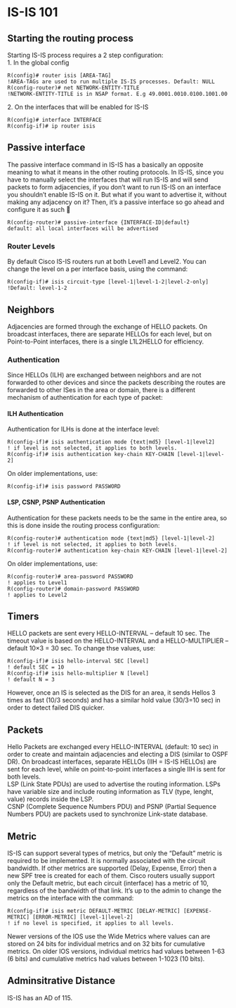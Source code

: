 # IS-IS 101

## Starting the routing process

Starting IS-IS process requires a 2 step configuration:\
1\. In the global config

```
R(config)# router isis [AREA-TAG]
!AREA-TAGs are used to run multiple IS-IS processes. Default: NULL
R(config-router)# net NETWORK-ENTITY-TITLE
!NETWORK-ENTITY-TITLE is in NSAP format. E.g 49.0001.0010.0100.1001.00
```

2\. On the interfaces that will be enabled for IS-IS

```
R(config)# interface INTERFACE
R(config-if)# ip router isis
```

## Passive interface

The passive interface command in IS-IS has a basically an opposite meaning to what it means in the other routing protocols. In IS-IS, since you have to manually select the interfaces that will run IS-IS and will send packets to form adjacencies, if you don’t want to run IS-IS on an interface you shouldn’t enable IS-IS on it. But what if you want to advertise it, without making any adjacency on it? Then, it’s a passive interface so go ahead and configure it as such 🙂

```
R(config-router)# passive-interface {INTERFACE-ID|default}
default: all local interfaces will be advertised
```

### Router Levels

By default Cisco IS-IS routers run at both Level1 and Level2. You can change the level on a per interface basis, using the command:

```
R(config-if)# isis circuit-type [level-1|level-1-2|level-2-only]
!Default: level-1-2
```

## Neighbors

Adjacencies are formed through the exchange of HELLO packets. On broadcast interfaces, there are separate HELLOs for each level, but on Point-to-Point interfaces, there is a single L1L2HELLO for efficiency.

### Authentication

Since HELLOs (ILH) are exchanged between neighbors and are not forwarded to other devices and since the packets describing the routes are forwarded to other ISes in the area or domain, there is a different mechanism of authentication for each type of packet:

#### **ILH Authentication**

Authentication for ILHs is done at the interface level:

```
R(config-if)# isis authentication mode {text|md5} [level-1|level2]
! if level is not selected, it applies to both levels.
R(config-if)# isis authentication key-chain KEY-CHAIN [level-1|level-2]
```

On older implementations, use:

```
R(config-if)# isis password PASSWORD
```

#### **LSP, CSNP, PSNP Authentication**

Authentication for these packets needs to be the same in the entire area, so this is done inside the routing process configuration:

```
R(config-router)# authentication mode {text|md5} [level-1|level-2]
! if level is not selected, it applies to both levels.
R(config-router)# authentication key-chain KEY-CHAIN [level-1|level-2]
```

On older implementations, use:

```
R(config-router)# area-password PASSWORD
! applies to Level1
R(config-router)# domain-password PASSWORD
! applies to Level2
```

## Timers

HELLO packets are sent every HELLO-INTERVAL – default 10 sec. The timeout value is based on the HELLO-INTERVAL and a HELLO-MULTIPLIER – default 10×3 = 30 sec. To change thse values, use:

```
R(config-if)# isis hello-interval SEC [level]
! default SEC = 10
R(config-if)# isis hello-multiplier N [level]
! default N = 3
```

However, once an IS is selected as the DIS for an area, it sends Hellos 3 times as fast (10/3 seconds) and has a similar hold value (30/3=10 sec) in order to detect failed DIS quicker.

## Packets

Hello Packets are exchanged every HELLO-INTERVAL (default: 10 sec) in order to create and maintain adjacencies and electing a DIS (similar to OSPF DR). On broadcast interfaces, separate HELLOs (IIH = IS-IS HELLOs) are sent for each level, while on point-to-point interfaces a single IIH is sent for both levels.\
LSP (Link State PDUs) are used to advertise the routing information. LSPs have variable size and include routing information as TLV (type, lenght, value) records inside the LSP.\
CSNP (Complete Sequence Numbers PDU) and PSNP (Partial Sequence Numbers PDU) are packets used to synchronize Link-state database.

## Metric

IS-IS can support several types of metrics, but only the “Default” metric is required to be implemented. It is normally associated with the circuit bandwidth. If other metrics are supported (Delay, Expense, Error) then a new SPF tree is created for each of them. Cisco routers usually support only the Default metric, but each circuit (interface) has a metric of 10, regardless of the bandwidth of that link. It’s up to the admin to change the metrics on the interface with the command:

```
R(config-if)# isis metric DEFAULT-METRIC [DELAY-METRIC] [EXPENSE-METRIC] [ERROR-METRIC] [level-1|level-2]
! if no level is specified, it applies to all levels.
```

Newer versions of the IOS use the Wide Metrics where values can are stored on 24 bits for individual metrics and on 32 bits for cumulative metrics. On older IOS versions, individual metrics had values between 1-63 (6 bits) and cumulative metrics had values between 1-1023 (10 bits).

## Adminsitrative Distance

IS-IS has an AD of 115.
